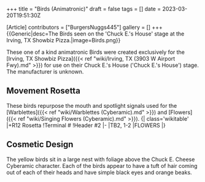 +++
title = "Birds (Animatronic)"
draft = false
tags = []
date = 2023-03-20T19:51:30Z

[Article]
contributors = ["BurgersNuggs445"]
gallery = []
+++
{{Generic|desc=The Birds seen on the 'Chuck E.'s House' stage at the Irving, TX Showbiz Pizza.|image=Birds.png}}

These one of a kind animatronic Birds were created exclusively for the [Irving, TX Showbiz Pizza]({{< ref "wiki/Irving, TX (3903 W Airport Fwy).md" >}}) for use on their Chuck E.'s House ('Chuck E.'s House') stage. The manufacturer is unknown.

## Movement Rosetta ##
These birds repurpose the mouth and spotlight signals used for the [Warblettes]({{< ref "wiki/Warblettes (Cyberamic).md" >}}) and [Flowers]({{< ref "wiki/Singing Flowers (Cyberamic).md" >}}).
{| class='wikitable'
|+R12 Rosetta
!Terminal #
!Header #2
|-
|TB2, 1-2
|FLOWERS
|}

## Cosmetic Design ##
The yellow birds sit in a large nest with foliage above the Chuck E. Cheese Cyberamic character. Each of the birds appear to have a tuft of hair coming out of each of their heads and have simple black eyes and orange beaks.